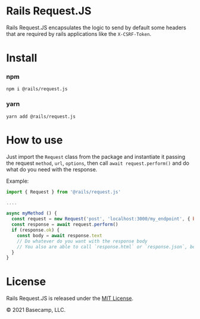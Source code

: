 # Rails Request.JS

Rails Request.JS encapsulates the logic to send by default some headers that are required by rails applications like the `X-CSRF-Token`.

# Install

### npm
```
npm i @rails/request.js
```
### yarn
```shell
yarn add @rails/request.js
```

# How to use

Just import the `Request` class from the package and instantiate it passing the request `method`, `url`, `options`,  then call `await request.perform()` and do what do you need with the response.

Example:

```js
import { Request } from '@rails/request.js'

....

async myMethod () {
  const request = new Request('post', 'localhost:3000/my_endpoint', { body: { name: 'Request.JS' }})
  const response = await request.perform()
  if (response.ok) {
    const body = await response.text
    // Do whatever do you want with the response body
    // You also are able to call `response.html` or `response.json`, be aware that if you call `response.json` and the response contentType isn't `application/json` there will be raised an error.
  }
}
```

# License

Rails Request.JS is released under the [MIT License](LICENSE).

© 2021 Basecamp, LLC.
